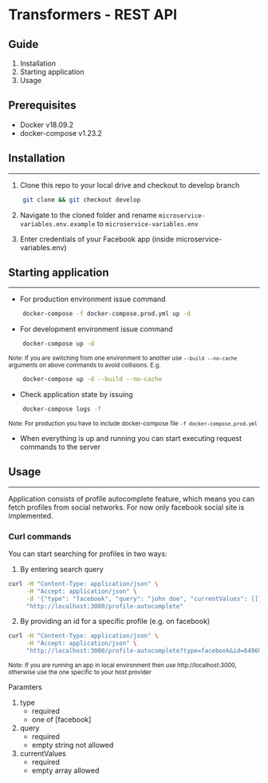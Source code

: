 # Transformers - REST API

## Guide

1. Installation
2. Starting application
3. Usage

## Prerequisites

- Docker v18.09.2
- docker-compose v1.23.2

## Installation

---

1. Clone this repo to your local drive and checkout to develop branch

```bash
    git clone && git checkout develop
```

2.  Navigate to the cloned folder and rename `microservice-variables.env.example` to `microservice-variables.env`

3.  Enter credentials of your Facebook app (inside microservice-variables.env)

## Starting application

---

- For production environment issue command

```bash
    docker-compose -f docker-compose.prod.yml up -d
```

- For development environment issue command

```bash
    docker-compose up -d
```

<small>Note: If you are switching from one environment to another use `--build --no-cache` arguments on above commands to avoid collisions. E.g.</small>

```bash
    docker-compose up -d --build --no-cache
```

- Check application state by issuing

```bash
    docker-compose logs -f
```

<small>Note: For production you have to include docker-compose file `-f docker-compose.prod.yml`</small>

- When everything is up and running you can start executing request commands to the server

## Usage

---

Application consists of profile autocomplete feature, which means you can fetch profiles from social networks.
For now only facebook social site is implemented.

### Curl commands

You can start searching for profiles in two ways:

1. By entering search query

```bash
curl -H "Content-Type: application/json" \
     -H "Accept: application/json" \
     -d '{"type": "facebook", "query": "john doe", "currentValues": []}' \
     "http://localhost:3000/profile-autocomplete"
```

2. By providing an id for a specific profile (e.g. on facebook)

```bash
curl -H "Content-Type: application/json" \
     -H "Accept: application/json" \
     "http://localhost:3000/profile-autocomplete?type=facebook&id=649695231808930"
```

<small>Note: If you are running an app in local environment then use http://localhost:3000, otherwise use the one specific to your host provider</small>

Paramters

1. type
   - required
   - one of [facebook]
2. query
   - required
   - empty string not allowed
3. currentValues
   - required
   - empty array allowed
